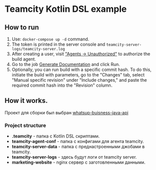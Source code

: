 # Teamcity Kotlin DSL example

## How to run

1. Use: `docker-compose up -d` command.
2. The token is printed in the server console and `teamcity-server-logs/teamcity-server.log`
3. After creating a user, visit ["Agents -> Unauthorized"](http://localhost:8112/agents.html?tab=unauthorizedAgents) to authorize the build agent.
4. Go to the job [Generate Documentation](http://localhost:8112/buildConfiguration/WhatsappBusinessJavaApi_Build?mode=builds#all-projects) and click Run.
5. Optionally, you can run build with a specific commit hash. To do this, initiate the build with parameters, go to the "Changes" tab, select "Manual specific revision" under "Include changes," and paste the required commit hash into the "Revision" column.

## How it works.

Проект для сборки был выбран [whatsup-buisness-java-api](https://github.com/Bindambc/whatsapp-business-java-api)

### Project structure

- **.teamcity** - папка с Kotlin DSL скриптами.
- **teamcity-agent-conf** - папка с конфигами для агента teamcity.
- **teamcity-server-data** - папка с преднастроенными джобами в teamcity.
- **teamcity-server-logs** - здесь будут логи от teamcity server.
- **marketing-website** - nginx сервер с заготовленными данными.

